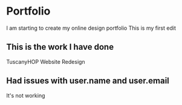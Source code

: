 # Portfolio
I am starting to create my online design portfolio
This is my first edit

## This is the work I have done

TuscanyHOP Website Redesign

## Had issues with user.name and user.email

It's not working
